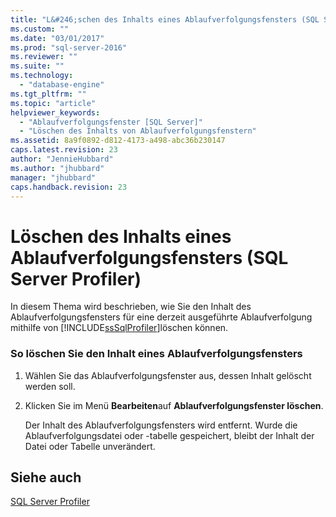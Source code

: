 ```yaml
---
title: "L&#246;schen des Inhalts eines Ablaufverfolgungsfensters (SQL Server Profiler) | Microsoft Docs"
ms.custom: ""
ms.date: "03/01/2017"
ms.prod: "sql-server-2016"
ms.reviewer: ""
ms.suite: ""
ms.technology: 
  - "database-engine"
ms.tgt_pltfrm: ""
ms.topic: "article"
helpviewer_keywords: 
  - "Ablaufverfolgungsfenster [SQL Server]"
  - "Löschen des Inhalts von Ablaufverfolgungsfenstern"
ms.assetid: 8a9f0892-d812-4173-a498-abc36b230147
caps.latest.revision: 23
author: "JennieHubbard"
ms.author: "jhubbard"
manager: "jhubbard"
caps.handback.revision: 23
---
```

# L&#246;schen des Inhalts eines Ablaufverfolgungsfensters (SQL Server Profiler)
  In diesem Thema wird beschrieben, wie Sie den Inhalt des Ablaufverfolgungsfensters für eine derzeit ausgeführte Ablaufverfolgung mithilfe von [!INCLUDE[ssSqlProfiler](../../includes/sssqlprofiler-md.md)]löschen können.  
  
### So löschen Sie den Inhalt eines Ablaufverfolgungsfensters  
  
1.  Wählen Sie das Ablaufverfolgungsfenster aus, dessen Inhalt gelöscht werden soll.  
  
2.  Klicken Sie im Menü **Bearbeiten**auf **Ablaufverfolgungsfenster löschen**.  
  
     Der Inhalt des Ablaufverfolgungsfensters wird entfernt. Wurde die Ablaufverfolgungsdatei oder -tabelle gespeichert, bleibt der Inhalt der Datei oder Tabelle unverändert.  
  
## Siehe auch  
 [SQL Server Profiler](../../tools/sql-server-profiler/sql-server-profiler.md)  
  
  
